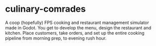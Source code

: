 # culinary-comrades
A coop (hopefully) FPS cooking and restaurant management simulator made in Godot. You get to develop the menu, design the restaurant and kitchen. Place customers, take orders, and set up the entire cooking pipeline from morning prep, to evening rush hour. 
